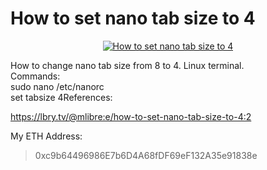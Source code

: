 # How to set nano tab size to 4
<a href="https://youtu.be/Oulw7DYzoqw">
<p align="center">
<img src="http://img.youtube.com/vi/Oulw7DYzoqw/0.jpg" alt="How to set nano tab size to 4">
</p></a>


How to change nano tab size from 8 to 4. Linux terminal.  
Commands:  
sudo nano /etc/nanorc  
set tabsize 4References:

https://lbry.tv/@mlibre:e/how-to-set-nano-tab-size-to-4:2

My ETH Address:
> 0xc9b64496986E7b6D4A68fDF69eF132A35e91838e